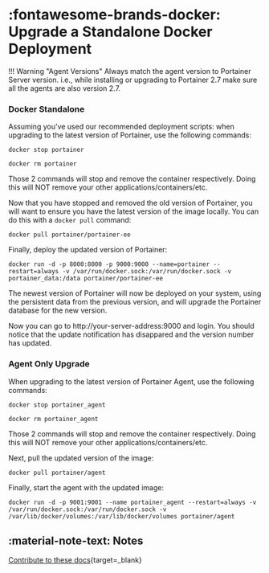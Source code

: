 # :fontawesome-brands-docker: Upgrade a Standalone Docker Deployment

!!! Warning "Agent Versions"
    Always match the agent version to Portainer Server version. i.e., while installing or upgrading to Portainer 2.7 make sure all the agents are also version 2.7. 

### Docker Standalone

Assuming you've used our recommended deployment scripts: when upgrading to the latest version of Portainer, use the following commands:

```shell
docker stop portainer
```

```shell
docker rm portainer
```

Those 2 commands will stop and remove the container respectively. Doing this will NOT remove your other applications/containers/etc.

Now that you have stopped and removed the old version of Portainer, you will want to ensure you have the latest version of the image locally. You can do this with a `docker pull` command:

```shell
docker pull portainer/portainer-ee
```
Finally, deploy the updated version of Portainer:

```shell
docker run -d -p 8000:8000 -p 9000:9000 --name=portainer --restart=always -v /var/run/docker.sock:/var/run/docker.sock -v portainer_data:/data portainer/portainer-ee
```

The newest version of Portainer will now be deployed on your system, using the persistent data from the previous version, and will upgrade the Portainer database for the new version.

Now you can go to http://your-server-address:9000 and login. You should notice that the update notification has disappared and the version number has updated.
### Agent Only Upgrade

When upgrading to the latest version of Portainer Agent, use the following commands:

```shell
docker stop portainer_agent
```

```shell
docker rm portainer_agent
```

Those 2 commands will stop and remove the container respectively. Doing this will NOT remove your other applications/containers/etc.

Next, pull the updated version of the image:

```shell
docker pull portainer/agent
```

Finally, start the agent with the updated image:

```shell
docker run -d -p 9001:9001 --name portainer_agent --restart=always -v /var/run/docker.sock:/var/run/docker.sock -v /var/lib/docker/volumes:/var/lib/docker/volumes portainer/agent
```

## :material-note-text: Notes
[Contribute to these docs](https://github.com/portainer/portainer-docs/blob/master/contributing.md){target=_blank}

